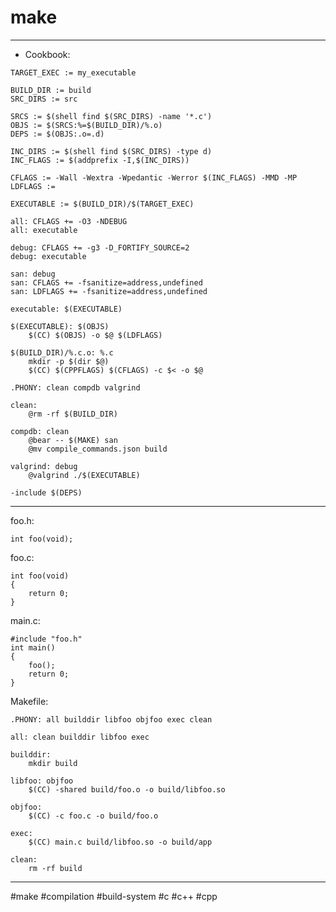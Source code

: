 # make

-------------------------------------------------------------------------------

- Cookbook:
```
TARGET_EXEC := my_executable

BUILD_DIR := build
SRC_DIRS := src

SRCS := $(shell find $(SRC_DIRS) -name '*.c')
OBJS := $(SRCS:%=$(BUILD_DIR)/%.o)
DEPS := $(OBJS:.o=.d)

INC_DIRS := $(shell find $(SRC_DIRS) -type d)
INC_FLAGS := $(addprefix -I,$(INC_DIRS))

CFLAGS := -Wall -Wextra -Wpedantic -Werror $(INC_FLAGS) -MMD -MP
LDFLAGS :=

EXECUTABLE := $(BUILD_DIR)/$(TARGET_EXEC)

all: CFLAGS += -O3 -NDEBUG
all: executable

debug: CFLAGS += -g3 -D_FORTIFY_SOURCE=2
debug: executable

san: debug
san: CFLAGS += -fsanitize=address,undefined
san: LDFLAGS += -fsanitize=address,undefined

executable: $(EXECUTABLE)

$(EXECUTABLE): $(OBJS)
	$(CC) $(OBJS) -o $@ $(LDFLAGS)

$(BUILD_DIR)/%.c.o: %.c
	mkdir -p $(dir $@)
	$(CC) $(CPPFLAGS) $(CFLAGS) -c $< -o $@

.PHONY: clean compdb valgrind

clean:
	@rm -rf $(BUILD_DIR)

compdb: clean
	@bear -- $(MAKE) san
	@mv compile_commands.json build

valgrind: debug
	@valgrind ./$(EXECUTABLE)

-include $(DEPS)
```

-------------------------------------------------------------------------------

foo.h:
```
int foo(void);
```
foo.c:
```
int foo(void)
{
    return 0;
}
```
main.c:
```
#include "foo.h"
int main()
{
    foo();
    return 0;
}
```
Makefile:
```
.PHONY: all builddir libfoo objfoo exec clean

all: clean builddir libfoo exec

builddir:
	mkdir build

libfoo: objfoo
	$(CC) -shared build/foo.o -o build/libfoo.so

objfoo:
	$(CC) -c foo.c -o build/foo.o

exec:
	$(CC) main.c build/libfoo.so -o build/app

clean:
	rm -rf build
```

-------------------------------------------------------------------------------

#make #compilation #build-system #c #c++ #cpp

